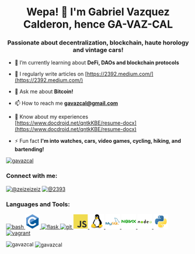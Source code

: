 
<h1 align="center">Wepa! 👋 I'm Gabriel Vazquez Calderon, hence GA-VAZ-CAL</h1>
<h3 align="center">Passionate about decentralization, blockchain, haute horology and vintage cars!</h3>



- 🔭 I’m currently learning about **DeFi, DAOs and blockchain protocols**

- 📝 I regularly write articles on [https://2392.medium.com/](https://2392.medium.com/)

- 💬 Ask me about **Bitcoin!**

- 📫 How to reach me **gavazcal@gmail.com**

- 📄 Know about my experiences [https://www.docdroid.net/qntkKBE/resume-docx](https://www.docdroid.net/qntkKBE/resume-docx)

- ⚡ Fun fact **I'm into watches, cars, video games, cycling, hiking, and bartending!**

<p align="left"> <a href="https://github.com/ryo-ma/github-profile-trophy"><img src="https://github-profile-trophy.vercel.app/?username=gavazcal" alt="gavazcal" /></a> </p>

<h3 align="left">Connect with me:</h3>
<p align="left">
<a href="https://twitter.com/@zeizeizeiz" target="blank"><img align="center" src="https://raw.githubusercontent.com/rahuldkjain/github-profile-readme-generator/master/src/images/icons/Social/twitter.svg" alt="@zeizeizeiz" height="30" width="40" /></a>
<a href="https://medium.com/@2393" target="blank"><img align="center" src="https://raw.githubusercontent.com/rahuldkjain/github-profile-readme-generator/master/src/images/icons/Social/medium.svg" alt="@2393" height="30" width="40" /></a>
</p>

<h3 align="left">Languages and Tools:</h3>
<p align="left"> <a href="https://www.gnu.org/software/bash/" target="_blank"> <img src="https://www.vectorlogo.zone/logos/gnu_bash/gnu_bash-icon.svg" alt="bash" width="40" height="40"/> </a> <a href="https://www.cprogramming.com/" target="_blank"> <img src="https://raw.githubusercontent.com/devicons/devicon/master/icons/c/c-original.svg" alt="c" width="40" height="40"/> </a> <a href="https://flask.palletsprojects.com/" target="_blank"> <img src="https://www.vectorlogo.zone/logos/pocoo_flask/pocoo_flask-icon.svg" alt="flask" width="40" height="40"/> </a> <a href="https://git-scm.com/" target="_blank"> <img src="https://www.vectorlogo.zone/logos/git-scm/git-scm-icon.svg" alt="git" width="40" height="40"/> </a> <a href="https://developer.mozilla.org/en-US/docs/Web/JavaScript" target="_blank"> <img src="https://raw.githubusercontent.com/devicons/devicon/master/icons/javascript/javascript-original.svg" alt="javascript" width="40" height="40"/> </a> <a href="https://www.linux.org/" target="_blank"> <img src="https://raw.githubusercontent.com/devicons/devicon/master/icons/linux/linux-original.svg" alt="linux" width="40" height="40"/> </a> <a href="https://www.mysql.com/" target="_blank"> <img src="https://raw.githubusercontent.com/devicons/devicon/master/icons/mysql/mysql-original-wordmark.svg" alt="mysql" width="40" height="40"/> </a> <a href="https://www.nginx.com" target="_blank"> <img src="https://raw.githubusercontent.com/devicons/devicon/master/icons/nginx/nginx-original.svg" alt="nginx" width="40" height="40"/> </a> <a href="https://nodejs.org" target="_blank"> <img src="https://raw.githubusercontent.com/devicons/devicon/master/icons/nodejs/nodejs-original-wordmark.svg" alt="nodejs" width="40" height="40"/> </a> <a href="https://www.python.org" target="_blank"> <img src="https://raw.githubusercontent.com/devicons/devicon/master/icons/python/python-original.svg" alt="python" width="40" height="40"/> </a> <a href="https://www.vagrantup.com/" target="_blank"> <img src="https://www.vectorlogo.zone/logos/vagrantup/vagrantup-icon.svg" alt="vagrant" width="40" height="40"/> </a> </p>

<p><img align="left" src="https://github-readme-stats.vercel.app/api/top-langs?username=gavazcal&show_icons=true&locale=en&layout=compact" alt="gavazcal" /></p>

<p>&nbsp;<img align="center" src="https://github-readme-stats.vercel.app/api?username=gavazcal&show_icons=true&locale=en" alt="gavazcal" /></p>

